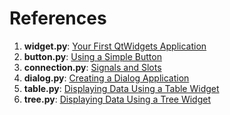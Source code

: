 # References

1. **widget.py**: [Your First QtWidgets Application](https://doc.qt.io/qtforpython-6/tutorials/basictutorial/widgets.html)  
2. **button.py**: [Using a Simple Button](https://doc.qt.io/qtforpython-6/tutorials/basictutorial/clickablebutton.html)  
3. **connection.py**: [Signals and Slots](https://doc.qt.io/qtforpython-6/tutorials/basictutorial/signals_and_slots.html)  
4. **dialog.py**: [Creating a Dialog Application](https://doc.qt.io/qtforpython-6/tutorials/basictutorial/dialog.html)  
5. **table.py**: [Displaying Data Using a Table Widget](https://doc.qt.io/qtforpython-6/tutorials/basictutorial/tablewidget.html)  
6. **tree.py**: [Displaying Data Using a Tree Widget](https://doc.qt.io/qtforpython-6/tutorials/basictutorial/treewidget.html)  
